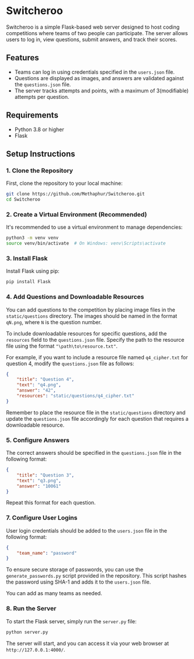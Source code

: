 
# Switcheroo

Switcheroo is a simple Flask-based web server designed to host coding competitions where teams of two people can participate. The server allows users to log in, view questions, submit answers, and track their scores.

## Features

- Teams can log in using credentials specified in the `users.json` file.
- Questions are displayed as images, and answers are validated against the `questions.json` file.
- The server tracks attempts and points, with a maximum of 3(modifiable) attempts per question.

## Requirements

- Python 3.8 or higher
- Flask

## Setup Instructions

### 1. Clone the Repository

First, clone the repository to your local machine:

```bash
git clone https://github.com/Methaphur/Switcheroo.git
cd Switcheroo
```

### 2. Create a Virtual Environment (Recommended)

It's recommended to use a virtual environment to manage dependencies:

```bash
python3 -m venv venv
source venv/bin/activate  # On Windows: venv\Scripts\activate
```

### 3. Install Flask

Install Flask using pip:

```bash
pip install Flask
```

### 4. Add Questions and Downloadable Resources

You can add questions to the competition by placing image files in the `static/questions` directory. The images should be named in the format `qN.png`, where `N` is the question number.

To include downloadable resources for specific questions, add the `resources` field to the `questions.json` file. Specify the path to the resource file using the format `"\path\to\resource.txt"`.

For example, if you want to include a resource file named `q4_cipher.txt` for question 4, modify the `questions.json` file as follows:

```json
{
    "title": "Question 4",
    "text": "q4.png",
    "answer": "42",
    "resources": "static/questions/q4_cipher.txt"
}
```

Remember to place the resource file in the `static/questions` directory and update the `questions.json` file accordingly for each question that requires a downloadable resource.

### 5. Configure Answers

The correct answers should be specified in the `questions.json` file in the following format:

```json
{
    "title": "Question 3",
    "text": "q3.png",
    "answer": "10061"
}
```

Repeat this format for each question.

### 7. Configure User Logins

User login credentials should be added to the `users.json` file in the following format:

```json
{
    "team_name": "password"
}
```

To ensure secure storage of passwords, you can use the `generate_passwords.py` script provided in the repository. This script hashes the password using SHA-1 and adds it to the `users.json` file.

You can add as many teams as needed.

### 8. Run the Server

To start the Flask server, simply run the `server.py` file:

```bash
python server.py
```

The server will start, and you can access it via your web browser at `http://127.0.0.1:4000/`.